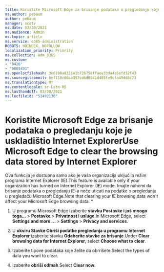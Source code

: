 ```yaml
---
title: Koristite Microsoft Edge za brisanje podataka o pregledanju koje je uskladištio Internet Explorer
ms.author: pebaum
author: pebaum
manager: scotv
ms.date: 03/30/2021
ms.audience: Admin
ms.topic: article
ms.service: o365-administration
ROBOTS: NOINDEX, NOFOLLOW
localization_priority: Priority
ms.collection: Adm_O365
ms.custom:
- "9426"
- "9005491"
ms.openlocfilehash: 3e6198a8321e1b726758ffaee33da4a5efd32f43
ms.sourcegitcommit: bef118c00aa397cd6d8941d403fe9cfa49dd8c73
ms.translationtype: MT
ms.contentlocale: sr-Latn-RS
ms.lasthandoff: 03/30/2021
ms.locfileid: "51492136"
---
```

# <a name="use-microsoft-edge-to-clear-the-browsing-data-stored-by-internet-explorer"></a><span data-ttu-id="e1a9a-102">Koristite Microsoft Edge za brisanje podataka o pregledanju koje je uskladištio Internet Explorer</span><span class="sxs-lookup"><span data-stu-id="e1a9a-102">Use Microsoft Edge to clear the browsing data stored by Internet Explorer</span></span>

<span data-ttu-id="e1a9a-103">Ova funkcija je dostupna samo ako je vaša organizacija uključila režim programa Internet Explorer (IE).</span><span class="sxs-lookup"><span data-stu-id="e1a9a-103">This feature is available only if your organization has turned on Internet Explorer (IE) mode.</span></span> <span data-ttu-id="e1a9a-104">Imajte nahomi da brisanje podataka o pregledanju IE-a neće uticati na podatke o pregledanju u pregledaču Microsoft Edge.</span><span class="sxs-lookup"><span data-stu-id="e1a9a-104">Note that clearing your IE browsing data won't affect your Microsoft Edge browsing data.</span></span>
*
1. <span data-ttu-id="e1a9a-105">U programu Microsoft Edge izaberite **stavku Postavke i još mnogo toga...**  >  **Postavke**  >  **Privatnost i usluge**.</span><span class="sxs-lookup"><span data-stu-id="e1a9a-105">In Microsoft Edge, select **Settings and more ...** > **Settings** > **Privacy and services**.</span></span>

1. <span data-ttu-id="e1a9a-106">U **okviru Stavke Obriši podatke pregledanja u programu Internet Explorer** izaberite stavku **Odaberite stavke za brisanje**.</span><span class="sxs-lookup"><span data-stu-id="e1a9a-106">Under **Clear browsing data for Internet Explorer**, select **Choose what to clear**.</span></span>

1. <span data-ttu-id="e1a9a-107">Izaberite tipove podataka koje želite da obrrišete.</span><span class="sxs-lookup"><span data-stu-id="e1a9a-107">Select the types of data you want to clear.</span></span>

1. <span data-ttu-id="e1a9a-108">Izaberite **obriši odmah**.</span><span class="sxs-lookup"><span data-stu-id="e1a9a-108">Select **Clear now**.</span></span>